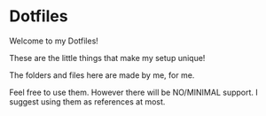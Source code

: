 # Dotfiles
Welcome to my Dotfiles!

These are the little things that
make my setup unique!

The folders and files here are made
by me, for me. 

Feel free to use them.
However there will be NO/MINIMAL support.
I suggest using them as references at most.
